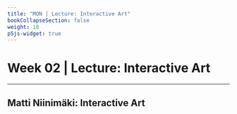 ```yaml
---
title: "MON | Lecture: Interactive Art"
bookCollapseSection: false
weight: 10
p5js-widget: true
---
```


# Week 02 | Lecture: Interactive Art

---

## Matti Niinimäki: Interactive Art